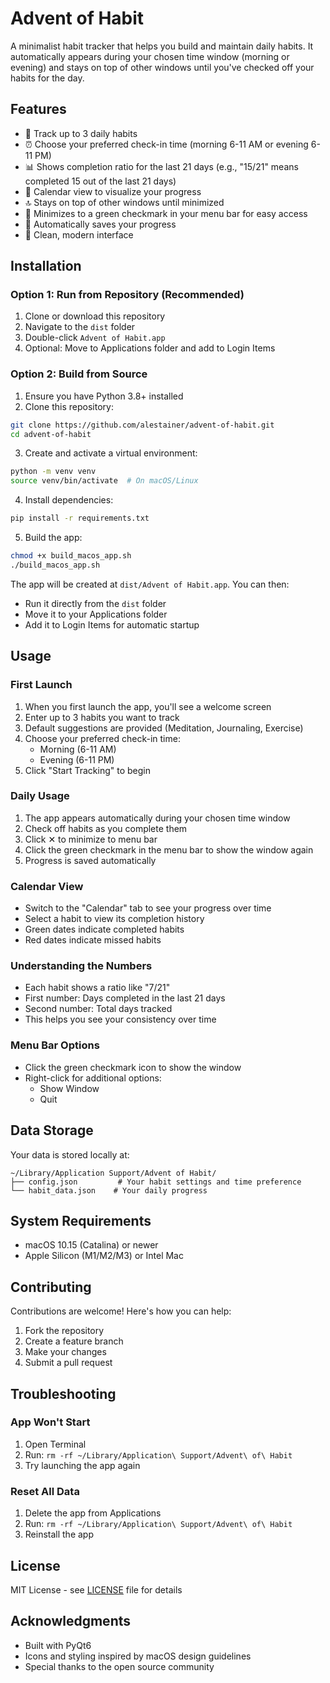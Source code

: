 # Advent of Habit

A minimalist habit tracker that helps you build and maintain daily habits. It automatically appears during your chosen time window (morning or evening) and stays on top of other windows until you've checked off your habits for the day.

## Features

- 🎯 Track up to 3 daily habits
- ⏰ Choose your preferred check-in time (morning 6-11 AM or evening 6-11 PM)
- 📊 Shows completion ratio for the last 21 days (e.g., "15/21" means completed 15 out of the last 21 days)
- 📅 Calendar view to visualize your progress
- 🔝 Stays on top of other windows until minimized
- 🔄 Minimizes to a green checkmark in your menu bar for easy access
- 💾 Automatically saves your progress
- 🎨 Clean, modern interface

## Installation

### Option 1: Run from Repository (Recommended)
1. Clone or download this repository
2. Navigate to the `dist` folder
3. Double-click `Advent of Habit.app`
4. Optional: Move to Applications folder and add to Login Items

### Option 2: Build from Source
1. Ensure you have Python 3.8+ installed
2. Clone this repository:
```bash
git clone https://github.com/alestainer/advent-of-habit.git
cd advent-of-habit
```

3. Create and activate a virtual environment:
```bash
python -m venv venv
source venv/bin/activate  # On macOS/Linux
```

4. Install dependencies:
```bash
pip install -r requirements.txt
```

5. Build the app:
```bash
chmod +x build_macos_app.sh
./build_macos_app.sh
```

The app will be created at `dist/Advent of Habit.app`. You can then:
- Run it directly from the `dist` folder
- Move it to your Applications folder
- Add it to Login Items for automatic startup

## Usage

### First Launch
1. When you first launch the app, you'll see a welcome screen
2. Enter up to 3 habits you want to track
3. Default suggestions are provided (Meditation, Journaling, Exercise)
4. Choose your preferred check-in time:
   - Morning (6-11 AM)
   - Evening (6-11 PM)
5. Click "Start Tracking" to begin

### Daily Usage
1. The app appears automatically during your chosen time window
2. Check off habits as you complete them
3. Click ✕ to minimize to menu bar
4. Click the green checkmark in the menu bar to show the window again
5. Progress is saved automatically

### Calendar View
- Switch to the "Calendar" tab to see your progress over time
- Select a habit to view its completion history
- Green dates indicate completed habits
- Red dates indicate missed habits

### Understanding the Numbers
- Each habit shows a ratio like "7/21"
- First number: Days completed in the last 21 days
- Second number: Total days tracked
- This helps you see your consistency over time

### Menu Bar Options
- Click the green checkmark icon to show the window
- Right-click for additional options:
  - Show Window
  - Quit

## Data Storage

Your data is stored locally at:
```
~/Library/Application Support/Advent of Habit/
├── config.json         # Your habit settings and time preference
└── habit_data.json    # Your daily progress
```

## System Requirements

- macOS 10.15 (Catalina) or newer
- Apple Silicon (M1/M2/M3) or Intel Mac

## Contributing

Contributions are welcome! Here's how you can help:

1. Fork the repository
2. Create a feature branch
3. Make your changes
4. Submit a pull request

## Troubleshooting

### App Won't Start
1. Open Terminal
2. Run: `rm -rf ~/Library/Application\ Support/Advent\ of\ Habit`
3. Try launching the app again

### Reset All Data
1. Delete the app from Applications
2. Run: `rm -rf ~/Library/Application\ Support/Advent\ of\ Habit`
3. Reinstall the app

## License

MIT License - see [LICENSE](LICENSE) file for details

## Acknowledgments

- Built with PyQt6
- Icons and styling inspired by macOS design guidelines
- Special thanks to the open source community 
